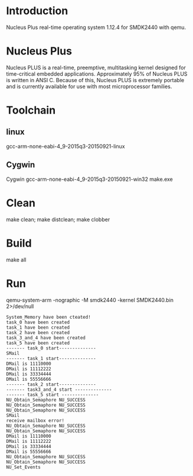 # Introduction
Nucleus Plus real-time operating system 1.12.4 for SMDK2440 with qemu.

# Nucleus Plus
Nucleus PLUS is a real-time, preemptive, multitasking kernel designed for time-critical embedded applications. Approximately 95% of Nucleus PLUS is written in ANSI C.
Because of this, Nucleus PLUS is extremely portable and is currently available for use with most microprocessor families.

# Toolchain
## linux
gcc-arm-none-eabi-4_9-2015q3-20150921-linux
## Cygwin
Cygwin
gcc-arm-none-eabi-4_9-2015q3-20150921-win32
make.exe

# Clean

make clean; make distclean; make clobber

# Build
make all

# Run
qemu-system-arm -nographic -M smdk2440 -kernel SMDK2440.bin 2>/dev/null
```
System_Memory have been cteated!
task_0 have been created
task_1 have been created
task_2 have been created
task_3_and_4 have been created
task_5 have been created
------- task_0 start--------------
SMail
------- task_1 start--------------
DMail is 11110000
DMail is 11112222
DMail is 33334444
DMail is 55556666
------- task_2 start--------------
------- task3_and_4 start --------------
------- task_5 start --------------
NU_Obtain_Semaphore NU_SUCCESS
NU_Obtain_Semaphore NU_SUCCESS
NU_Obtain_Semaphore NU_SUCCESS
SMail
receive mailbox error!
NU_Obtain_Semaphore NU_SUCCESS
NU_Obtain_Semaphore NU_SUCCESS
DMail is 11110000
DMail is 11112222
DMail is 33334444
DMail is 55556666
NU_Obtain_Semaphore NU_SUCCESS
NU_Obtain_Semaphore NU_SUCCESS
NU_Set_Events
```
